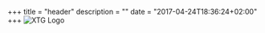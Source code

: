 +++
title = "header"
description = ""
date = "2017-04-24T18:36:24+02:00"
+++
![XTG Logo](/images/header-logo.png)
